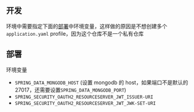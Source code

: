 
## 开发
环境中需要指定下面的[部署](#部署)中环境变量，这样做的原因是不想创建多个 `application.yaml` profile，因为这个仓库不是一个私有仓库

## 部署
环境变量
- `SPRING_DATA_MONGODB_HOST` (设置 mongodb 的 host，如果端口不是默认的27017，还需要设置`SPRING_DATA_MONGODB_PORT`)
- `SPRING_SECURITY_OAUTH2_RESOURCESERVER_JWT_ISSUER-URI`
- `SPRING_SECURITY_OAUTH2_RESOURCESERVER_JWT_JWK-SET-URI`
